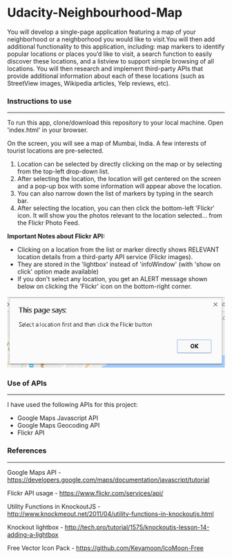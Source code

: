 # Udacity-Neighbourhood-Map
You will develop a single-page application featuring a map of your neighborhood or a neighborhood you would like to visit.You will then add additional functionality to this application, including: map markers to identify popular locations or places you’d like to visit, a search function to easily discover these locations, and a listview to support simple browsing of all locations. You will then research and implement third-party APIs that provide additional information about each of these locations (such as StreetView images, Wikipedia articles, Yelp reviews, etc).

### Instructions to use
---

To run this app, clone/download this repository to your local machine. Open 'index.html' in your browser.


On the screen, you will see a map of Mumbai, India. A few interests of tourist locations are pre-selected.


1. Location can be selected by directly clicking on the map or by selecting from the top-left drop-down list.
2. After selecting the location, the location will get centered on the screen and a pop-up box with some information will appear above the location.
3. You can also narrow down the list of markers by typing in the search bar.
4. After selecting the  location, you can then click the bottom-left 'Flickr' icon. It will show you the photos relevant to the location selected... from the Flickr Photo Feed.

**Important Notes about Flickr API:**

* Clicking on a location from the list or marker directly shows RELEVANT location details from a third-party API service (Flickr images).
* They are stored in the 'lightbox' instead of 'infoWindow' (with 'show on click' option made available)
* If you don't select any location, you get an ALERT message shown below on clicking the 'Flickr' icon on the bottom-right corner.


![Flickr Error](img/flickrError.JPG "Flickr Error")

### Use of APIs
---


I have used the following APIs for this project:

* Google Maps Javascript API
* Google Maps Geocoding API
* Flickr API

### References
---

Google Maps API - https://developers.google.com/maps/documentation/javascript/tutorial


Flickr API usage - https://www.flickr.com/services/api/


Utility Functions in KnockoutJS - http://www.knockmeout.net/2011/04/utility-functions-in-knockoutjs.html


Knockout lightbox - http://tech.pro/tutorial/1575/knockoutjs-lesson-14-adding-a-lightbox


Free Vector Icon Pack - https://github.com/Keyamoon/IcoMoon-Free